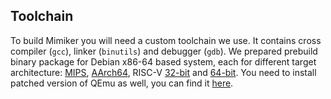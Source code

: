 Toolchain
---

To build Mimiker you will need a custom toolchain we use. It contains cross
compiler (`gcc`), linker (`binutils`) and debugger (`gdb`). We prepared prebuild
binary package for Debian x86-64 based system, each for different target
architecture: [MIPS][1], [AArch64][2], RISC-V [32-bit][3] and [64-bit][4].
You need to install patched version of QEmu as well, you can find it [here][5].

[1]: http://mimiker.ii.uni.wroc.pl/download/mipsel-mimiker-elf_latest_amd64.deb
[2]: http://mimiker.ii.uni.wroc.pl/download/aarch64-mimiker-elf_latest_amd64.deb
[3]: http://mimiker.ii.uni.wroc.pl/download/riscv32-mimiker-elf_latest_amd64.deb
[4]: http://mimiker.ii.uni.wroc.pl/download/riscv64-mimiker-elf_latest_amd64.deb
[5]: http://mimiker.ii.uni.wroc.pl/download/qemu-mimiker_latest_amd64.deb
